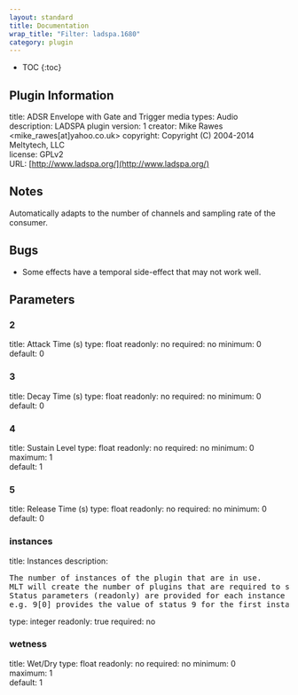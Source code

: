 ```yaml
---
layout: standard
title: Documentation
wrap_title: "Filter: ladspa.1680"
category: plugin
---
```

* TOC
{:toc}

## Plugin Information

title: ADSR Envelope with Gate and Trigger
media types:
Audio  
description: LADSPA plugin
version: 1
creator: Mike Rawes <mike_rawes[at]yahoo.co.uk>
copyright: Copyright (C) 2004-2014 Meltytech, LLC  
license: GPLv2  
URL: [http://www.ladspa.org/](http://www.ladspa.org/)  

## Notes

Automatically adapts to the number of channels and sampling rate of the consumer.

## Bugs

* Some effects have a temporal side-effect that may not work well.


## Parameters

### 2

title: Attack Time (s)  type: float
readonly: no
required: no
minimum: 0  
default: 0  

### 3

title: Decay Time (s)  type: float
readonly: no
required: no
minimum: 0  
default: 0  

### 4

title: Sustain Level  type: float
readonly: no
required: no
minimum: 0  
maximum: 1  
default: 1  

### 5

title: Release Time (s)  type: float
readonly: no
required: no
minimum: 0  
default: 0  

### instances

title: Instances  description:
<pre>
The number of instances of the plugin that are in use.
MLT will create the number of plugins that are required to support the number of audio channels.
Status parameters (readonly) are provided for each instance and are accessed by specifying the instance number after the identifier (starting at zero).
e.g. 9[0] provides the value of status 9 for the first instance.
</pre>
type: integer
readonly: true
required: no

### wetness

title: Wet/Dry  type: float
readonly: no
required: no
minimum: 0  
maximum: 1  
default: 1  

